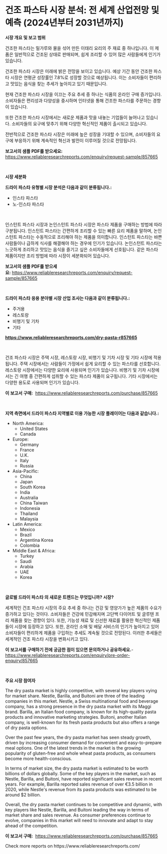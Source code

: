 <p><h1>건조 파스타 시장 분석: 전 세계 산업전망 및 예측 (2024년부터 2031년까지)</h1></p><p><strong>시장 개요 및 보고 범위</strong></p>
<p><p>건조한 파스타는 밀가루와 물을 섞어 만든 이태리 요리의 주 재료 중 하나입니다. 이 제품은 일반적으로 건조된 상태로 판매되며, 쉽게 조리할 수 있어 많은 사람들에게 인기가 있습니다.</p><p>건조한 파스타 시장은 미래에 밝은 전망을 보이고 있습니다. 예상 기간 동안 건조한 파스타 시장은 연평균 성장률인 7.8%로 성장할 것으로 예상됩니다. 이는 소비자들이 편리하고 맛있는 음식을 찾는 추세가 높아지고 있기 때문입니다.</p><p>현재 건조한 파스타 시장을 이끄는 주요 추세 중 하나는 식품의 온라인 구매 증가입니다. 소비자들은 편리성과 다양성을 중시하며 인터넷을 통해 건조한 파스타를 주문하는 경향이 있습니다.</p><p>또한 건조한 파스타 시장에서는 새로운 제품과 맛을 내놓는 기업들이 늘어나고 있습니다. 소비자들의 요구에 맞추기 위해 다양한 혁신적인 제품이 출시되고 있습니다.</p><p>전반적으로 건조한 파스타 시장은 미래에 높은 성장을 기대할 수 있으며, 소비자들의 요구에 부응하기 위해 계속적인 혁신과 발전이 이루어질 것으로 전망됩니다.</p></p>
<p><strong>보고서의 샘플 PDF를 받으세요:</strong> <a href="https://www.reliableresearchreports.com/enquiry/request-sample/857665">https://www.reliableresearchreports.com/enquiry/request-sample/857665</a></p>
<p>&nbsp;</p>
<p><strong>시장 세분화</strong></p>
<p><strong>드라이 파스타 유형별 시장 분석은 다음과 같이 분류됩니다.:</strong></p>
<p><ul><li>인스타 파스타</li><li>노-인스타 파스타</li></ul></p>
<p>&nbsp;</p>
<p><p>인스턴트 파스타 시장과 논인스턴트 파스타 시장은 파스타 제품을 구매하는 방법에 따라 구분됩니다. 인스턴트 파스타는 간편하게 조리할 수 있는 빠른 요리 제품을 말하며, 논인스턴트 파스타는 수동적으로 조리해야 하는 제품을 의미합니다. 인스턴트 파스타는 바쁜 사람들이나 급하게 식사를 해결해야 하는 경우에 인기가 있습니다. 논인스턴트 파스타는 느긋하게 조리하고 맛있는 음식을 즐기고 싶은 소비자들에게 선호됩니다. 같은 파스타 제품이지만 조리 방법에 따라 시장이 세분화되어 있습니다.</p></p>
<p><strong>보고서의 샘플 PDF를 받으세요:</strong>&nbsp;<a href="https://www.reliableresearchreports.com/enquiry/request-sample/857665">https://www.reliableresearchreports.com/enquiry/request-sample/857665</a></p>
<p>&nbsp;</p>
<p><strong> 드라이 파스타 응용 분야별 시장 산업 조사는 다음과 같이 분류됩니다.:</strong></p>
<p><ul><li>주거용</li><li>레스토랑</li><li>비행기 및 기차</li><li>기타</li></ul></p>
<p><strong><a href="https://www.reliableresearchreports.com/dry-pasta-r857665">https://www.reliableresearchreports.com/dry-pasta-r857665</a></strong></p>
<p>&nbsp;</p>
<p><p>건조 파스타 시장은 주택 시장, 레스토랑 시장, 비행기 및 기차 시장 및 기타 시장에 적용됩니다. 주택 시장에서는 사람들이 가정에서 쉽게 요리할 수 있는 파스타를 선호합니다. 레스토랑 시장에서는 다양한 요리에 사용되며 인기가 있습니다. 비행기 및 기차 시장에서는 긴 여행 중 간편하게 섭취할 수 있는 파스타 제품이 요구됩니다. 기타 시장에서는 다양한 용도로 사용되며 인기가 있습니다.</p></p>
<p><strong>이 보고서 구매:</strong>&nbsp; <a href="https://www.reliableresearchreports.com/purchase/857665">https://www.reliableresearchreports.com/purchase/857665</a></p>
<p>&nbsp;</p>
<p><strong>지역 측면에서 드라이 파스타 지역별로 이용 가능한 시장 플레이어는 다음과 같습니다.:</strong></p>
<p><ul>
    <li>
        North America:
        <ul>
            <li>United States</li>
            <li>Canada</li>
        </ul>
    </li>
    <li>
        Europe:
        <ul>
            <li>Germany</li>
            <li>France</li>
            <li>U.K.</li>
            <li>Italy</li>
            <li>Russia</li>
        </ul>
    </li>
    <li>
        Asia-Pacific:
        <ul>
            <li>China</li>
            <li>Japan</li>
            <li>South Korea</li>
            <li>India</li>
            <li>Australia</li>
            <li>China Taiwan</li>
            <li>Indonesia</li>
            <li>Thailand</li>
            <li>Malaysia</li>
        </ul>
    </li>
    <li>
        Latin America:
        <ul>
            <li>Mexico</li>
            <li>Brazil</li>
            <li>Argentina Korea</li>
            <li>Colombia</li>
        </ul>
    </li>
    <li>
        Middle East & Africa:
        <ul>
            <li>Turkey</li>
            <li>Saudi</li>
            <li>Arabia</li>
            <li>UAE</li>
            <li>Korea</li>
        </ul>
    </li>
    </ul></p>
<p>&nbsp;</p>
<p><strong>글로벌 드라이 파스타 의 새로운 트렌드는 무엇입니까? 시장?</strong></p>
<p><p>세계적인 건조 파스타 시장의 주요 추세 중 하나는 건강 및 영양가가 높은 제품의 수요가 증가하고 있다는 것이다. 소비자들은 건강에 민감해지며 고단백 다이어트 및 글루텐 프리 제품을 찾는 경향이 있다. 또한, 기능성 재료 및 신선한 재료를 활용한 혁신적인 제품들이 시장에 등장하고 있다. 또한, 온라인 소매 및 배달 서비스의 인기가 높아지고 있어 소비자들이 편리하게 제품을 구입하는 추세도 계속될 것으로 전망된다. 이러한 추세들은 세계적인 건조 파스타 시장을 변화시키고 있다.</p></p>
<p><strong>이 보고서를 구매하기 전에 궁금한 점이 있으면 문의하거나 공유하세요.</strong>- <a href="https://www.reliableresearchreports.com/enquiry/pre-order-enquiry/857665">https://www.reliableresearchreports.com/enquiry/pre-order-enquiry/857665</a></p>
<p>&nbsp;</p>
<p><strong>주요 시장 참여자</strong></p>
<p><p>The dry pasta market is highly competitive, with several key players vying for market share. Nestle, Barilla, and Buitoni are three of the leading companies in this market. Nestle, a Swiss multinational food and beverage company, has a strong presence in the dry pasta market with its Maggi brand. Barilla, an Italian food company, is known for its high-quality pasta products and innovative marketing strategies. Buitoni, another Italian company, is well-known for its fresh pasta products but also offers a range of dry pasta options.</p><p>Over the past few years, the dry pasta market has seen steady growth, driven by increasing consumer demand for convenient and easy-to-prepare meal options. One of the latest trends in the market is the growing popularity of gluten-free and whole wheat pasta products, as consumers become more health-conscious.</p><p>In terms of market size, the dry pasta market is estimated to be worth billions of dollars globally. Some of the key players in the market, such as Nestle, Barilla, and Buitoni, have reported significant sales revenue in recent years. For example, Barilla reported sales revenue of over €3.5 billion in 2020, while Nestle's revenue from its pasta products was estimated to be around $2 billion.</p><p>Overall, the dry pasta market continues to be competitive and dynamic, with key players like Nestle, Barilla, and Buitoni leading the way in terms of market share and sales revenue. As consumer preferences continue to evolve, companies in this market will need to innovate and adapt to stay ahead of the competition.</p></p>
<p><strong>이 보고서 구매:</strong>&nbsp;&nbsp;<a href="https://www.reliableresearchreports.com/purchase/857665">https://www.reliableresearchreports.com/purchase/857665</a></p>
<p>Check more reports on https://www.reliableresearchreports.com/</p>